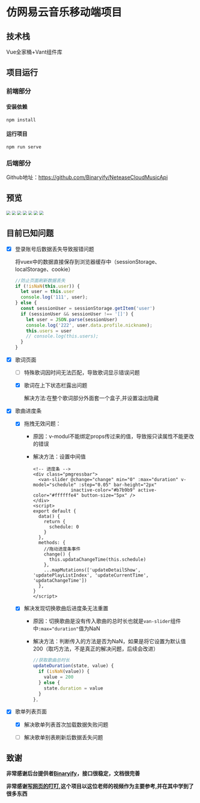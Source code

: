 #  仿网易云音乐移动端项目

## 技术栈

Vue全家桶+Vant组件库

## 项目运行

### 前端部分

#### 安装依赖

```
npm install
```

#### 运行项目
```
npm run serve
```

### 后端部分

Github地址：https://github.com/Binaryify/NeteaseCloudMusicApi

## 预览

<img src="https://github.com/xiaoyua499/vue_wangyiyun-app/blob/main/public/%E5%9B%BE%E7%89%87/uTools_1659793509625.png" style="zoom: 67%;" />

<img src="https://github.com/xiaoyua499/vue_wangyiyun-app/blob/main/public/%E5%9B%BE%E7%89%87/uTools_1659793525598.png" style="zoom:67%;" />

<img src="https://github.com/xiaoyua499/vue_wangyiyun-app/blob/main/public/%E5%9B%BE%E7%89%87/uTools_1659793541728.png" style="zoom:67%;" />

<img src="https://github.com/xiaoyua499/vue_wangyiyun-app/blob/main/public/%E5%9B%BE%E7%89%87/uTools_1659793555702.png" style="zoom:67%;" />

<img src="https://github.com/xiaoyua499/vue_wangyiyun-app/blob/main/public/%E5%9B%BE%E7%89%87/uTools_1659793608952.png" style="zoom:67%;" />

<img src="https://github.com/xiaoyua499/vue_wangyiyun-app/blob/main/public/%E5%9B%BE%E7%89%87/uTools_1659793625106.png" style="zoom:67%;" />

<img src="https://github.com/xiaoyua499/vue_wangyiyun-app/blob/main/public/%E5%9B%BE%E7%89%87/uTools_1659793643668.png" style="zoom: 67%;" />

## 目前已知问题

- [x] 登录账号后数据丢失导致报错问题

  将vuex中的数据直接保存到浏览器缓存中（sessionStorage、localStorage、cookie）

  ```js
  //防止页面刷新数据丢失
  if (!isNaN(this.user)) {
    let user = this.user
    console.log('111', user);
  } else {
    const sessionUser = sessionStorage.getItem('user')
    if (sessionUser && sessionUser !== '[]') {
      let user = JSON.parse(sessionUser)
      console.log('222', user.data.profile.nickname);
      this.users = user
      // console.log(this.users);
    }
  }
  ```

- [x] 歌词页面
  - [ ] 特殊歌词因时间无法匹配，导致歌词显示错误问题
  - [x] 歌词在上下状态栏露出问题

    解决方法:在整个歌词部分外面套一个盒子,并设置溢出隐藏
- [x] 歌曲进度条

  - [x] 拖拽无效问题：

    - 原因：v-modul不能绑定props传过来的值，导致报只读属性不能更改的错误
    - 解决方法：设置中间值

      ```vue
      <!-- 进度条 -->
      <div class="pmgressbar">
        <van-slider @change="change" min="0" :max="duration" v-model="schedule" :step="0.05" bar-height="2px"
                    inactive-color="#b7b9b9" active-color="#ffffffe4" button-size="5px" />
      </div>
      <script>
      export default {
        data() {
          return {
            schedule: 0
          }
        },
        methods: {
          //拖动进度条事件
          change() {
            this.updataChangeTime(this.schedule)
          },
          ...mapMutations(['updateDetailShow', 'updatePlayListIndex', 'updateCurrentTime', 'updataChangeTime'])
        },
      }
      </script>
      ```

      

  - [x] 解决发现切换歌曲后进度条无法重置

    - 原因：切换歌曲是没有传入歌曲的总时长也就是`van-slider`组件中`:max="duration"`值为NaN

    - 解决方法：判断传入的方法是否为NaN，如果是将它设置为默认值200（取巧方法，不是真正的解决问题，后续会改进）

      ```js
      //获取歌曲总时长
      updateDuration(state, value) {
        if (isNaN(value)) {
          value = 200
        } else {
          state.duration = value
        }
      },
      ```


- [x] 歌单列表页面
  - [x] 解决歌单列表首次加载数据失败问题
  - [ ] 解决歌单别表刷新后数据丢失问题




## 致谢

**非常感谢后台提供者[Binaryify](https://github.com/Binaryify/NeteaseCloudMusicApi)，接口很稳定，文档很完善**

**非常感谢[写网页的叮叮](https://www.bilibili.com/video/BV1c44y1g7ac?spm_id_from=333.337.search-card.all.click&vd_source=6fb189b64dd440145e5ec8c8624f7ad0),这个项目以这位老师的视频作为主要参考,并在其中学到了很多东西**
